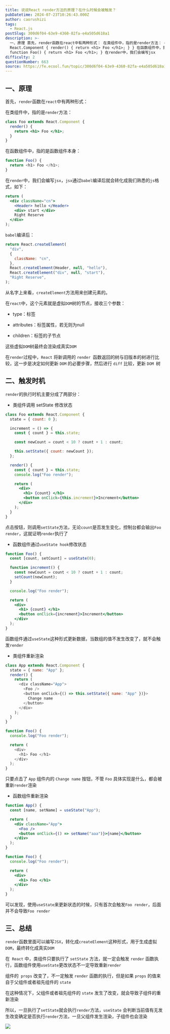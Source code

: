 ```yaml
---
title: 说说React render方法的原理？在什么时候会被触发？
pubDatetime: 2024-07-23T10:26:43.000Z
author: caorushizi
tags:
  - React.js
postSlug: 300d6f04-63e9-4360-82fa-e4a505d618a1
description: >-
  一、原理 首先，render函数在react中有两种形式： 在类组件中，指的是render方法： class Foo extends
  React.Component { render() { return <h1> Foo </h1>; } } 在函数组件中，指的是函数组件本身：
  function Foo() { return <h1> Foo </h1>; } 在render中，我们会编写jsx
difficulty: 2
questionNumber: 663
source: https://fe.ecool.fun/topic/300d6f04-63e9-4360-82fa-e4a505d618a1
---
```


## 一、原理

首先，`render`函数在`react`中有两种形式：

在类组件中，指的是`render`方法：

```jsx
class Foo extends React.Component {
  render() {
    return <h1> Foo </h1>;
  }
}
```

在函数组件中，指的是函数组件本身：

```js
function Foo() {
  return <h1> Foo </h1>;
}
```

在`render`中，我们会编写`jsx`，`jsx`通过`babel`编译后就会转化成我们熟悉的`js`格式，如下：

```jsx
return (
  <div className="cn">
    <Header> hello </Header>
    <div> start </div>
    Right Reserve
  </div>
);
```

`babel`编译后：

```js
return React.createElement(
  "div",
  {
    className: "cn",
  },
  React.createElement(Header, null, "hello"),
  React.createElement("div", null, "start"),
  "Right Reserve",
);
```

从名字上来看，`createElement`方法用来创建元素的。

在`react`中，这个元素就是虚拟`DOM`树的节点，接收三个参数：

- type：标签
- attributes：标签属性，若无则为null

- children：标签的子节点

这些虚拟`DOM`树最终会渲染成真实`DOM`

在`render`过程中，`React` 将新调用的 `render `函数返回的树与旧版本的树进行比较，这一步是决定如何更新 `DOM` 的必要步骤，然后进行 `diff` 比较，更新 `DOM `树

## 二、触发时机

`render`的执行时机主要分成了两部分：

- 类组件调用 setState 修改状态

```jsx
class Foo extends React.Component {
  state = { count: 0 };

  increment = () => {
    const { count } = this.state;

    const newCount = count < 10 ? count + 1 : count;

    this.setState({ count: newCount });
  };

  render() {
    const { count } = this.state;
    console.log("Foo render");

    return (
      <div>
        <h1> {count} </h1>
        <button onClick={this.increment}>Increment</button>
      </div>
    );
  }
}
```

点击按钮，则调用`setState`方法，无论`count`是否发生变化，控制台都会输出`Foo render`，这就证明`render`执行了

- 函数组件通过`useState hook`修改状态

```jsx
function Foo() {
  const [count, setCount] = useState(0);

  function increment() {
    const newCount = count < 10 ? count + 1 : count;
    setCount(newCount);
  }

  console.log("Foo render");

  return (
    <div>
      <h1> {count} </h1>
      <button onClick={increment}>Increment</button>
    </div>
  );
}
```

函数组件通过`useState`这种形式更新数据，当数组的值不发生改变了，就不会触发`render`

- 类组件重新渲染

```js
class App extends React.Component {
  state = { name: "App" };
  render() {
    return (
      <div className="App">
        <Foo />
        <button onClick={() => this.setState({ name: "App" })}>
          Change name
        </button>
      </div>
    );
  }
}

function Foo() {
  console.log("Foo render");

  return (
    <div>
      <h1> Foo </h1>
    </div>
  );
}
```

只要点击了 `App` 组件内的 `Change name` 按钮，不管 `Foo` 具体实现是什么，都会被重新`render`渲染

- 函数组件重新渲染

```jsx
function App() {
  const [name, setName] = useState("App");

  return (
    <div className="App">
      <Foo />
      <button onClick={() => setName("aaa")}>{name}</button>
    </div>
  );
}

function Foo() {
  console.log("Foo render");

  return (
    <div>
      <h1> Foo </h1>
    </div>
  );
}
```

可以发现，使用`useState`来更新状态的时候，只有首次会触发`Foo render`，后面并不会导致`Foo render`

## 三、总结

`render`函数里面可以编写`JSX`，转化成`createElement`这种形式，用于生成虚拟`DOM`，最终转化成真实`DOM`

在` React` 中，类组件只要执行了 `setState` 方法，就一定会触发 `render` 函数执行，函数组件使用`useState`更改状态不一定导致重新`render`

组件的` props` 改变了，不一定触发 `render` 函数的执行，但是如果 `props` 的值来自于父组件或者祖先组件的 `state`

在这种情况下，父组件或者祖先组件的 `state` 发生了改变，就会导致子组件的重新渲染

所以，一旦执行了`setState`就会执行`render`方法，`useState` 会判断当前值有无发生改变确定是否执行`render`方法，一旦父组件发生渲染，子组件也会渲染

![](https://static.ecool.fun//article/b93f5616-6085-48da-b9fb-450660a41e4b.png)
